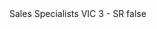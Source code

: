 <?xml version="1.0" encoding="UTF-8"?>
<CustomMetadata xmlns="http://soap.sforce.com/2006/04/metadata">
    <label>Sales Specialists VIC 3 - SR</label>
    <protected>false</protected>
</CustomMetadata>
